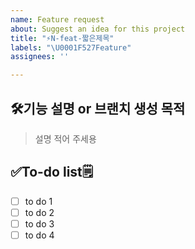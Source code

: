 ```yaml
---
name: Feature request
about: Suggest an idea for this project
title: "⚡N-feat-짧은제목"
labels: "\U0001F527Feature"
assignees: ''

---
```


## 🛠️기능 설명 or 브랜치 생성 목적
> 설명 적어 주세용

## ✅To-do list🗒️
- [ ] to do 1
- [ ] to do 2
- [ ] to do 3
- [ ] to do 4
